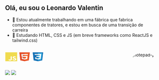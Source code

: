 ## Olá, eu sou o Leonardo Valentin

- 🔭 Estou atualmente trabalhando em uma fábrica que fabrica componentes de tratores, e estou em busca de uma transição de carreira
- 🌱 Estudando HTML, CSS e JS (em breve frameworks como ReactJS e tailwind.css)

<div style="display: inline_block"><br>
  <img align="center" alt="Leo-Js" height="30" width="40" src="https://raw.githubusercontent.com/devicons/devicon/master/icons/javascript/javascript-plain.svg">
  <img align="center" alt="Leo-HTML" height="30" width="40" src="https://raw.githubusercontent.com/devicons/devicon/master/icons/html5/html5-original.svg">
  <img align="center" alt="Leo-CSS" height="30" width="40" src="https://raw.githubusercontent.com/devicons/devicon/master/icons/css3/css3-original.svg">
  <img align="right" alt="notepad-pic" height="150" style="border-radius:50px;" src="https://st.depositphotos.com/2397583/2655/v/950/depositphotos_26558203-stock-illustration-sketch-of-notebook-vector-illustration.jpg?width=676&height=676">
</div>

##

<div> 
  <a href = "mailto:leo.v.santosbr@gmail.com"><img src="https://img.shields.io/badge/-Gmail-%23333?style=for-the-badge&logo=gmail&logoColor=white" target="_blank"></a>
  <a href="https://www.linkedin.com/in/leonardo-valentin-4573a0156/" target="_blank"><img src="https://img.shields.io/badge/-LinkedIn-%230077B5?style=for-the-badge&logo=linkedin&logoColor=white" target="_blank"></a> 
  
</div>
